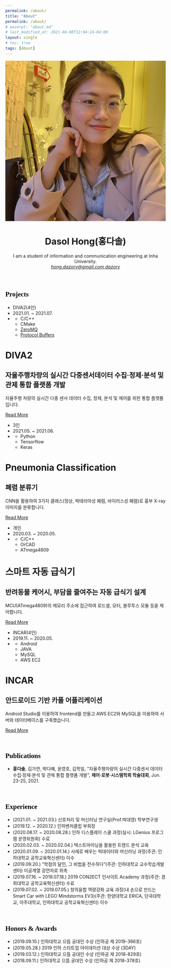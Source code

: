 ```yaml
---
permalink: /about/
title: "About"
permalink: /about/
# excerpt: "about.md"
# last_modified_at: 2021-04-08T12:04:24-04:00
layout: single
# toc: true
tags: [About]
---
```


<header class="header" role="banner" style="margin-bottom:20px;">
    <hgroup><img class="headshot" itemprop="image" src="/files/about/image-20210719210344925.png" alt="Dasol Hong"/>
      <h1 class="name" itemprop="name">Dasol Hong(홍다솔)</h1>
      <div class="user-description" itemprop="description">I am a student of information and communication engineering at Inha University.</div>
    </hgroup>
    <address class="contact-details">   
        <a class="email" href="mailto:hong.dazory@gmail.com" itemprop="email">
            <i class="fas fa-envelope" style="user-select: auto;"></i>
            <span class="content">hong.dazory@gmail.com</span>
        </a>
        <a class="GitHub" href="https://github.com/dazory/" itemprop="email">
            <i class="fab fa-github"></i>
            <span class="content">dazory</span>
        </a>
    </address>
</header>

<br>


<h2 style="
    font-weight: bold;
    font-family: 'Pretendard-Regular' !important;
    color:black !important;
    border: 0 !important;"> Projects </h2>

<div class="blog-card">
    <div class="meta">
        <div class="photo" style="background-image: url(/files/about/image-20210719184530047.png)"></div>
        <ul class="details">
        <li class="author">DIVA2(4인)</li>
        <li class="date">2021.01. ~ 2021.07.</li>
        <li class="tags">
            <ul>
            <li>C/C++</li>
            <li>CMake</li>
            <li><a href="https://zeromq.org/" target="_blank">ZeroMQ</a></li>
            <li><a href="https://developers.google.com/protocol-buffers" target="_blank">Protocol Buffers</a></li>
            </ul>
        </li>
        </ul>
    </div>
    <div class="description">
        <h1>DIVA2</h1>
        <h2>자율주행차량의 실시간 다중센서데이터 수집·정제·분석 및 관제 통합 플랫폼 개발</h2>
        <p>자율주행 차량의 실시간 다중 센서 데이터 수집, 정제, 분석 및 제어를 위한 통합 플랫폼입니다.</p>
        <p class="read-more">
        <a href="https://github.com/dazory/diva2" target="_blank">Read More</a>
        </p>
    </div>
</div>
<div class="blog-card alt">
    <div class="meta">
        <div class="photo" style="background-image: url(/files/about/image-20210719190415893.png)"></div>
        <ul class="details">
        <li class="author">3인</li>
        <li class="date">2021.05. ~ 2021.06.</li>
        <li class="tags">
            <ul>
            <li>Python</li>
            <li>Tensorflow</li>
            <li>Keras</li>
            </ul>
        </li>
        </ul>
    </div>
    <div class="description">
        <h1>Pneumonia Classification</h1>
        <h2>폐렴 분류기</h2>
        <p>CNN을 활용하여 3가지 클래스(정상, 박테리아성 폐렴, 바이러스성 폐렴)로 흉부 X-ray 이미지를 분류합니다.</p>
        <p class="read-more">
        <a href="https://github.com/dazory/Pneumonia-Classification" target="_blank">Read More</a>
        </p>
    </div>
</div>
<div class="blog-card">
    <div class="meta">
        <div class="photo" style="background-image: url(/files/about/image-20210719192637676.png)"></div>
        <ul class="details">
        <li class="author">개인</li>
        <li class="date">2020.03. ~ 2020.05.</li>
        <li class="tags">
            <ul>
            <li>C/C++</li>
            <li>OrCAD</li>
            <li>ATmega4809</li>
            </ul>
        </li>
        </ul>
    </div>
    <div class="description">
        <h1>스마트 자동 급식기</h1>
        <h2>반려동물 케어시, 부담을 줄여주는 자동 급식기 설계</h2>
        <p>MCU(ATmega4809)의 메모리 주소에 접근하여 로드셀, 모터, 블루투스 모듈 등을 제어합니다.</p>
        <p class="read-more">
        <a href="#" onclick="return false;" target="_blank">Read More</a>
        </p>
    </div>
</div>
<div class="blog-card alt">
    <div class="meta">
        <div class="photo" style="background-image: url(/files/about/image-20210719194650595.png)"></div>
        <ul class="details">
        <li class="author">INCAR(4인)</li>
        <li class="date">2019.11. ~ 2020.05.</li>
        <li class="tags">
            <ul>
            <li>Android</li>
            <li>JAVA</li>
            <li>MySQL</li>
            <li>AWS EC2</li>
            </ul>
        </li>
        </ul>
    </div>
    <div class="description">
        <h1>INCAR</h1>
        <h2>안드로이드 기반 카풀 어플리케이션</h2>
        <p>Android Studio를 이용하여 frontend를 만들고 AWS EC2와 MySQL을 이용하여 서버와 데이터베이스를 구축했습니다.</p>
        <p class="read-more">
        <a href="#" onclick="return false;" target="_blank">Read More</a>
        </p>
    </div>
</div>


<br>


<h2 style="
    font-weight: bold;
    font-family: 'Pretendard-Regular' !important;
    color:black !important;
    border: 0 !important;"> Publications </h2>

* **홍다솔**, 김가연, 박다혜, 윤영호, 김학일, "자율주행차량의 실시간 다중센서 데이터 수집·정제·분석 및 관제 통합 플랫폼 개발", **제어·로봇·시스템학회 학술대회**, Jun. 23-25, 2021.




<br>    


<h2 style="
    font-weight: bold;
    font-family: 'Pretendard-Regular' !important;
    color:black !important;
    border: 0 !important;"> Experience </h2>

* (2021.01. ~ 2021.03.) 신호처리 및 머신러닝 연구실(Prof.박대영) 학부연구생
* (2019.12. ~ 2020.12.) 인하벤처클럽 부회장
* (2020.08.17. ~ 2020.08.28.) 인하 디스플레이 스쿨 과정(실시: LGenius 프로그램 운영위원회) 수료
* (2020.02.03. ~ 2020.02.04.) 텍스트마이닝을 활용한 트렌드 분석 교육
* (2020.01.09. ~ 2020.01.14.) 사례로 배우는 빅데이터와 머신러닝 과정(주관: 인하대학교 공학교육혁신센터) 이수
* (2019.09.20.) “학점의 달인, 그 비법을 전수하다”(주관: 인하대학교 교수학습개발센터) 이공계열 강연자로 위촉
* (2019.07.16. ~ 2019.07.18.) 2019 CON2ECT 인사이트 Academy 과정(주관: 경희대학교 공학교육혁신센터) 수료
* (2019.07.02. ~ 2019.07.05.) 창의융합 역량강화 교육 과정(내 손으로 만드는 Smart Car with LEGO Mindstorms EV3)(주관: 한양대학교 ERICA, 단국대학교, 아주대학교, 인하대학교 공학교육혁신센터) 이수

<br>

<h2 style="
    font-weight: bold;
    font-family: 'Pretendard-Regular' !important;
    color:black !important;
    border: 0 !important;"> Honors & Awards </h2>

* (2019.09.10.) 인하대학교 으뜸 공대인 수상 (인하공 제 2019-366호)
* (2019.05.28.) 2019 인하 스타트업 아이데이션 대상 수상 (3DAY)
* (2019.03.12.) 인하대학교 으뜸 공대인 수상 (인하공 제 2018-829호)
* (2018.09.11.) 인하대학교 으뜸 공대인 수상 (인하공 제 2018-378호)


